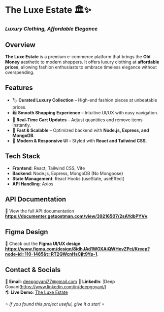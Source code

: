 # **The Luxe Estate 🏛️✨**  
### _Luxury Clothing, Affordable Elegance_ 
## **Overview**  
**The Luxe Estate** is a premium e-commerce platform that brings the **Old Money** aesthetic to modern shoppers. It offers luxury clothing at **affordable prices**, allowing fashion enthusiasts to embrace timeless elegance without overspending.  

## **Features**  
- 🏷️ **Curated Luxury Collection** – High-end fashion pieces at unbeatable prices.  
- 🛍️ **Smooth Shopping Experience** – Intuitive UI/UX with easy navigation.  
- 🔄 **Real-Time Cart Updates** – Adjust quantities and remove items instantly.  
- 🚀 **Fast & Scalable** – Optimized backend with **Node.js, Express, and MongoDB**.  
- 🎨 **Modern & Responsive UI** – Styled with **React and Tailwind CSS**.  

## **Tech Stack**  
- **Frontend**: React, Tailwind CSS, Vite  
- **Backend**: Node.js, Express, MongoDB (No Mongoose)  
- **State Management**: React Hooks (useState, useEffect)  
- **API Handling**: Axios  

## **API Documentation**  
📖 View the full API documentation **https://documenter.getpostman.com/view/39216507/2sAYdbPYVv**.

## **Figma Design**  
🎨 Check out the **Figma UI/UX design** **https://www.figma.com/design/8idhJAd1WOXAiQWHxvZPci/Kreep?node-id=110-1485&t=RT2QWcnHsCjIt9Yp-1**.

## **Contact & Socials**  
📧 **Email**: deepgoyani77@gmail.com 
🔗 **LinkedIn**: [Deep Goyani(https://www.linkedin.com/in/deepgoyani/)  
🌎 **Live Demo**: [The Luxe Estate](https://portfolio1-n5j4.onrender.com/)  

⭐ _If you found this project useful, give it a star!_ ⭐  
